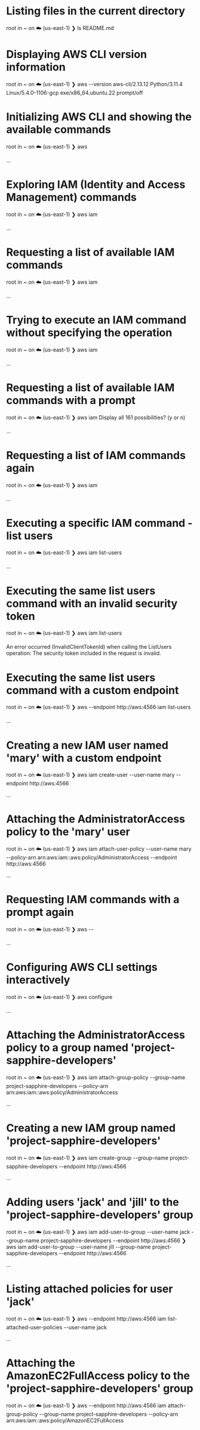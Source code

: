 # Listing files in the current directory
root in ~ on ☁️  (us-east-1) 
❯ ls
README.md

# Displaying AWS CLI version information
root in ~ on ☁️  (us-east-1) 
❯ aws --version
aws-cli/2.13.12 Python/3.11.4 Linux/5.4.0-1106-gcp exe/x86_64.ubuntu.22 prompt/off

# Initializing AWS CLI and showing the available commands
root in ~ on ☁️  (us-east-1) 
❯ aws 

...

# Exploring IAM (Identity and Access Management) commands
root in ~ on ☁️  (us-east-1) 
❯ aws iam 

...

# Requesting a list of available IAM commands
root in ~ on ☁️  (us-east-1) 
❯ aws iam 

...

# Trying to execute an IAM command without specifying the operation
root in ~ on ☁️  (us-east-1) 
❯ aws iam 

...

# Requesting a list of available IAM commands with a prompt
root in ~ on ☁️  (us-east-1) 
❯ aws iam 
Display all 161 possibilities? (y or n)

...

# Requesting a list of IAM commands again
root in ~ on ☁️  (us-east-1) 
❯ aws iam 

...

# Executing a specific IAM command - list users
root in ~ on ☁️  (us-east-1) 
❯ aws iam list-users

...

# Executing the same list users command with an invalid security token
root in ~ on ☁️  (us-east-1) 
❯ aws iam list-users

An error occurred (InvalidClientTokenId) when calling the ListUsers operation: The security token included in the request is invalid.

# Executing the same list users command with a custom endpoint
root in ~ on ☁️  (us-east-1) 
❯ aws --endpoint http://aws:4566 iam list-users

...

# Creating a new IAM user named 'mary' with a custom endpoint
root in ~ on ☁️  (us-east-1) 
❯ aws iam create-user --user-name mary --endpoint http://aws:4566

...

# Attaching the AdministratorAccess policy to the 'mary' user
root in ~ on ☁️  (us-east-1) 
❯ aws iam attach-user-policy --user-name mary --policy-arn arn:aws:iam::aws:policy/AdministratorAccess --endpoint http://aws:4566

...

# Requesting IAM commands with a prompt again
root in ~ on ☁️  (us-east-1) 
❯ aws --

...

# Configuring AWS CLI settings interactively
root in ~ on ☁️  (us-east-1) 
❯ aws configure

...

# Attaching the AdministratorAccess policy to a group named 'project-sapphire-developers'
root in ~ on ☁️  (us-east-1) 
❯ aws iam attach-group-policy --group-name project-sapphire-developers --policy-arn arn:aws:iam::aws:policy/AdministratorAccess

...

# Creating a new IAM group named 'project-sapphire-developers'
root in ~ on ☁️  (us-east-1) 
❯ aws iam create-group --group-name project-sapphire-developers --endpoint http://aws:4566

...

# Adding users 'jack' and 'jill' to the 'project-sapphire-developers' group
root in ~ on ☁️  (us-east-1) 
❯ aws iam add-user-to-group --user-name jack  --group-name project-sapphire-developers --endpoint http://aws:4566
❯ aws iam add-user-to-group --user-name jill  --group-name project-sapphire-developers --endpoint http://aws:4566

...

# Listing attached policies for user 'jack'
root in ~ on ☁️  (us-east-1) 
❯ aws --endpoint http://aws:4566 iam list-attached-user-policies --user-name jack

...

# Attaching the AmazonEC2FullAccess policy to the 'project-sapphire-developers' group
root in ~ on ☁️  (us-east-1) 
❯ aws --endpoint http://aws:4566 iam attach-group-policy --group-name project-sapphire-developers --policy-arn arn:aws:iam::aws:policy/AmazonEC2FullAccess

